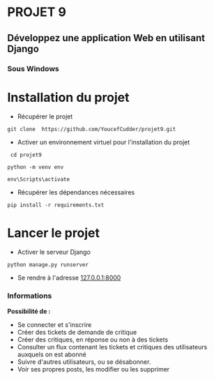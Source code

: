 # **PROJET 9**

## Développez une application Web en utilisant Django


### Sous Windows

# Installation du  projet 

- Récupérer le projet 
 ```shell
git clone  https://github.com/YoucefCudder/projet9.git
```

- Activer un environnement virtuel pour l'installation du projet
````shell
 cd projet9

python -m venv env

env\Scripts\activate
````

- Récupérer les dépendances nécessaires
````shell
pip install -r requirements.txt
````
# Lancer le projet 

- Activer le serveur Django
````shell
python manage.py runserver
````
- Se rendre à l'adresse [127.0.0.1:8000](127.0.0.1:8000)


### Informations 

**Possibilité de :** 
- Se connecter et s'inscrire
- Créer des tickets de demande de critique 
- Créer des critiques, en réponse ou non à des tickets 
- Consulter un flux contenant les tickets et critiques des utilisateurs auxquels on est abonné 
- Suivre d'autres utilisateurs, ou se désabonner.
- Voir ses propres posts, les modifier ou les supprimer 

